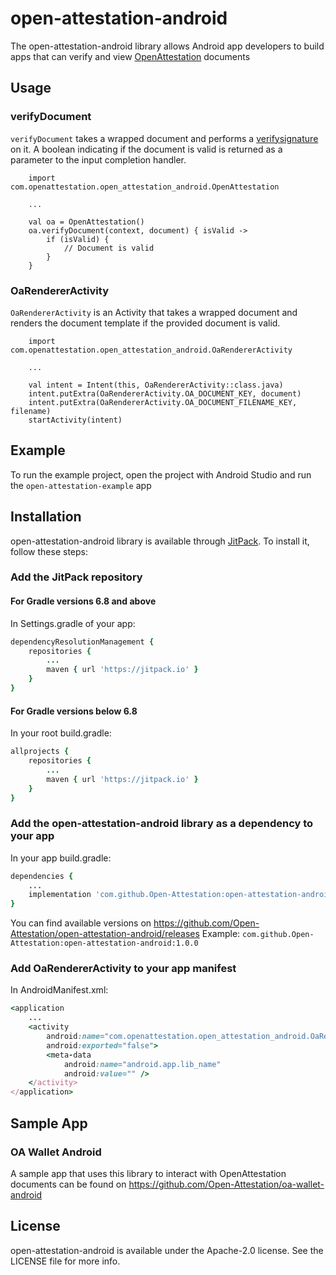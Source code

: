 # open-attestation-android
The open-attestation-android library allows Android app developers to build apps that can verify and view [OpenAttestation](https://www.openattestation.com/) documents

## Usage
### verifyDocument
`verifyDocument` takes a wrapped document and performs a [verifysignature](https://github.com/Open-Attestation/open-attestation#verify-signature-of-document) on it. A boolean indicating if the document is valid is returned as a parameter to the input completion handler.

```
    import com.openattestation.open_attestation_android.OpenAttestation
    
    ...
    
    val oa = OpenAttestation()
    oa.verifyDocument(context, document) { isValid ->
        if (isValid) {
            // Document is valid
        }
    }
```
### OaRendererActivity
`OaRendererActivity` is an Activity that takes a wrapped document and renders the document template if the provided document is valid.
```
    import com.openattestation.open_attestation_android.OaRendererActivity
    
    ...
    
    val intent = Intent(this, OaRendererActivity::class.java)
    intent.putExtra(OaRendererActivity.OA_DOCUMENT_KEY, document)
    intent.putExtra(OaRendererActivity.OA_DOCUMENT_FILENAME_KEY, filename)
    startActivity(intent)
```

## Example

To run the example project, open the project with Android Studio and run the `open-attestation-example` app

## Installation

open-attestation-android library is available through [JitPack](https://jitpack.io/). To install
it, follow these steps:

### Add the JitPack repository

#### For Gradle versions 6.8 and above
In Settings.gradle of your app:
```ruby
dependencyResolutionManagement {
    repositories {
        ...
        maven { url 'https://jitpack.io' }
    }
}
```
#### For Gradle versions below 6.8
In your root build.gradle:
```ruby
allprojects {
    repositories {
        ...
        maven { url 'https://jitpack.io' }
    }
}
```

### Add the open-attestation-android library as a dependency to your app
In your app build.gradle:
```ruby
dependencies {
    ...
    implementation 'com.github.Open-Attestation:open-attestation-android:<VERSION>'
}
```
You can find available versions on https://github.com/Open-Attestation/open-attestation-android/releases
Example: `com.github.Open-Attestation:open-attestation-android:1.0.0`

### Add OaRendererActivity to your app manifest
In AndroidManifest.xml:
```ruby
<application
    ...
    <activity
        android:name="com.openattestation.open_attestation_android.OaRendererActivity"
        android:exported="false">
        <meta-data
            android:name="android.app.lib_name"
            android:value="" />
    </activity>
</application>
```

## Sample App
### OA Wallet Android
A sample app that uses this library to interact with OpenAttestation documents can be found on https://github.com/Open-Attestation/oa-wallet-android

## License

open-attestation-android is available under the Apache-2.0 license. See the LICENSE file for more info.